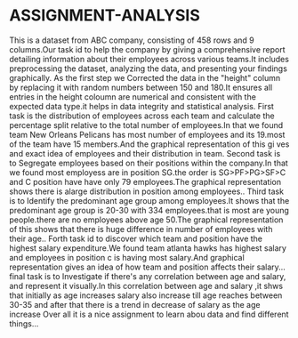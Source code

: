 # ASSIGNMENT-ANALYSIS
This is a dataset from ABC company, consisting of 458 rows and 9 columns.Our task id to help the company by giving a comprehensive report detailing information about their employees across various teams.It includes preprocessing the dataset, analyzing the data, and presenting your findings graphically.
As the first step we Corrected the data in the "height" column by replacing it with random numbers between 150 and 180.It ensures all entries in the height coloumn are numerical and consistent with the expected data type.it helps in data integrity and statistical analysis.
First task is the distribution of employees across each team and calculate the percentage split relative to the total number of employees.In that we found team New Orleans Pelicans has most number of employees and its 19.most of the team have 15 members.And the graphical representation of this gi ves and exact idea of employees and their distribution in team.
Second task is to Segregate employees based on their positions within the company.In that we found most employess are in position SG.the order is SG>PF>PG>SF>C and C position have have only 79 employees.The graphical representation shows there is alarge distribution in position among employees..
Third task is to Identify the predominant age group among employees.It shows that the predominant age group is 20-30 with 334 employees.that is most are young people.there are no employees above age 50.The graphical representation of this shows that there is huge difference in number of employees with their age..
Forth task id to discover which team and position have the highest salary expenditure.We found team atlanta hawks has highest salary and employees in position c is having most salary.And graphical representation gives an idea of how team and position affects their salary...
final task is to  Investigate if there's any correlation between age and salary, and represent it visually.In this correlation between age and salary ,it shws that initially as age increases salary also increase till age reaches between 30-35 and after that there is a trend in decrease of salary as the age increase
Over all it is a nice assignment to learn abou data and find different things...
